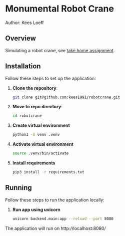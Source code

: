 # Monumental Robot Crane

Author: Kees Loeff

## Overview

Simulating a robot crane, see [take home assignment](https://terraformco.notion.site/Visualizing-a-Robotic-Crane-Controls-3134774001644de2afaf41e82e01654b).

## Installation

Follow these steps to set up the application:

1. **Clone the repository**:
   ```bash
   git clone git@github.com:kees1991/robotcrane.git
   
2. **Move to repo directory**:
    ```bash
   cd robotcrane 
   
3. **Create virtual environment**
   ```bash
   python3 -m venv .venv
   
4. **Activate virtual environment**
   ```bash
   source .venv/bin/activate
   
5. **Install requirements**
   ```bash
   pip3 install -r requirements.txt
   ```
   
## Running

Follow these steps to run the application locally:

1. **Run app using uvicorn** 
    ```bash
   uvicorn backend.main:app --reload --port 8080
   ```
The application will run on http://localhost:8080/